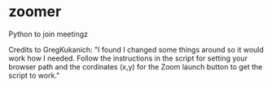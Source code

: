 # zoomer
Python to join meetingz

Credits to GregKukanich: "I found I changed some things around so it would work how I needed. Follow the instructions in the script for setting your browser path and the cordinates (x,y) for the Zoom launch button to get the script to work." 
